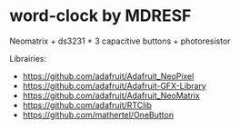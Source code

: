 # word-clock by MDRESF

Neomatrix + ds3231 + 3 capacitive buttons + photoresistor

Librairies:
*	https://github.com/adafruit/Adafruit_NeoPixel
*	https://github.com/adafruit/Adafruit-GFX-Library
*	https://github.com/adafruit/Adafruit_NeoMatrix
*	https://github.com/adafruit/RTClib
*	https://github.com/mathertel/OneButton
	
	
	
	
	